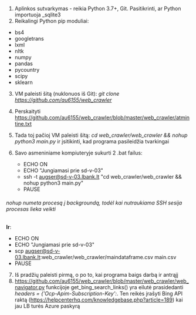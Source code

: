 1. Aplinkos sutvarkymas - reikia Python 3.7+, Git. Pasitikrinti, ar Python importuoja _sqlite3
2. Reikalingi Python pip moduliai:
+ bs4
+ googletrans
+ lxml
+ nltk
+ numpy
+ pandas
+ pycountry
+ scipy
+ sklearn 

3. VM paleisti šitą (nuklonuos iš Git): _git clone https://github.com/au6155/web_crawler_
4. Perskaityti https://github.com/au6155/web_crawler/blob/master/web_crawler/atmintine.txt
5. Tada toj pačioj VM paleisti šitą: _cd web_crawler/web_crawler && nohup python3 main.py_ ir įsitikinti, kad programa pasileidžia tvarkingai

6. Savo asmeniniame kompiuteryje sukurti 2 .bat failus:

   - ECHO ON
   - ECHO "Jungiamasi prie sd-v-03"
   - ssh -t augser@sd-v-03.lbank.lt "cd web_crawler/web_crawler && nohup python3 main.py"
   - PAUSE
   
###### nohup numeta procesą į backgroundą, todėl kai nutraukiama SSH sesija procesas lieka veikti

**Ir**:

   - ECHO ON
   - ECHO "Jungiamasi prie sd-v-03"
   - scp augser@sd-v-03.lbank.lt:web_crawler/web_crawler/maindataframe.csv main.csv
   - PAUSE

7. Iš pradžių paleisti pirmą, o po to, kai programa baigs darbą ir antrąjį
8. https://github.com/au6155/web_crawler/blob/master/web_crawler/web_navigator.py funkcijoje get_bing_search_links() yra eilutė prasidedanti *headers = {'Ocp-Apim-Subscription-Key':*. Ten reikės įrašyti Bing API raktą (https://helpcenterhq.com/knowledgebase.php?article=189) kai jau LB turės Azure paskyrą
